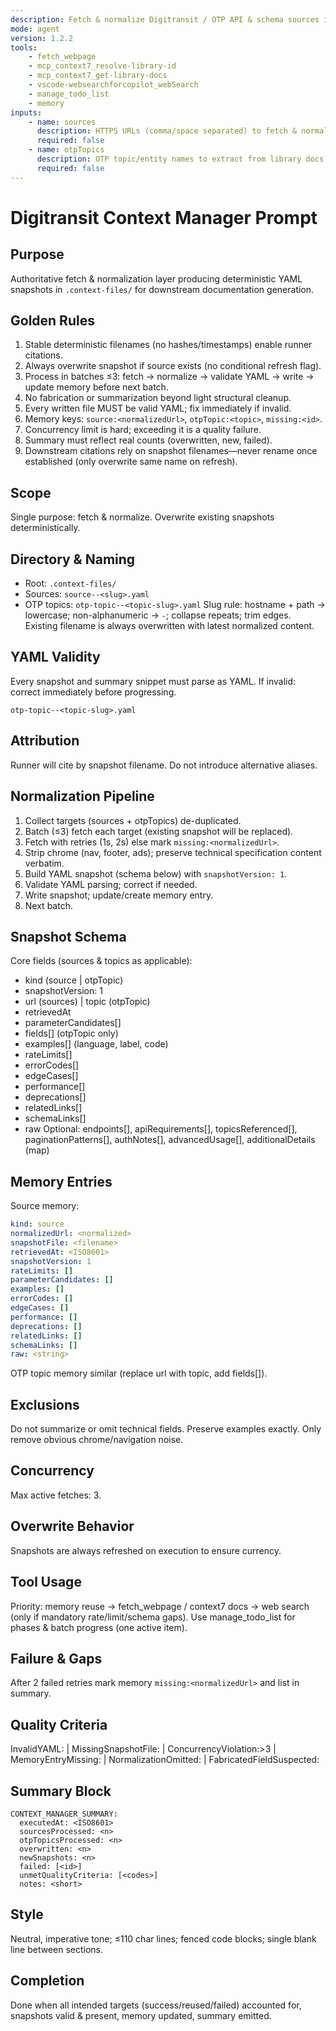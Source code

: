 ```yaml
---
description: Fetch & normalize Digitransit / OTP API & schema sources into stable human‑readable YAML snapshots for documentation.
mode: agent
version: 1.2.2
tools:
    - fetch_webpage
    - mcp_context7_resolve-library-id
    - mcp_context7_get-library-docs
    - vscode-websearchforcopilot_webSearch
    - manage_todo_list
    - memory
inputs:
    - name: sources
      description: HTTPS URLs (comma/space separated) to fetch & normalize (deduplicated)
      required: false
    - name: otpTopics
      description: OTP topic/entity names to extract from library docs
      required: false
---
```


# Digitransit Context Manager Prompt

## Purpose

Authoritative fetch & normalization layer producing deterministic YAML snapshots in `.context-files/` for downstream documentation generation.

## Golden Rules

1. Stable deterministic filenames (no hashes/timestamps) enable runner citations.
2. Always overwrite snapshot if source exists (no conditional refresh flag).
3. Process in batches ≤3: fetch → normalize → validate YAML → write → update memory before next batch.
4. No fabrication or summarization beyond light structural cleanup.
5. Every written file MUST be valid YAML; fix immediately if invalid.
6. Memory keys: `source:<normalizedUrl>`, `otpTopic:<topic>`, `missing:<id>`.
7. Concurrency limit is hard; exceeding it is a quality failure.
8. Summary must reflect real counts (overwritten, new, failed).
9. Downstream citations rely on snapshot filenames—never rename once established (only overwrite same name on refresh).

## Scope

Single purpose: fetch & normalize. Overwrite existing snapshots deterministically.

## Directory & Naming

- Root: `.context-files/`
- Sources: `source--<slug>.yaml`
- OTP topics: `otp-topic--<topic-slug>.yaml`
  Slug rule: hostname + path → lowercase; non-alphanumeric → `-`; collapse repeats; trim edges.
  Existing filename is always overwritten with latest normalized content.

## YAML Validity

Every snapshot and summary snippet must parse as YAML. If invalid: correct immediately before progressing.

```
otp-topic--<topic-slug>.yaml
```

## Attribution

Runner will cite by snapshot filename. Do not introduce alternative aliases.

## Normalization Pipeline

1. Collect targets (sources + otpTopics) de-duplicated.
2. Batch (≤3) fetch each target (existing snapshot will be replaced).
3. Fetch with retries (1s, 2s) else mark `missing:<normalizedUrl>`.
4. Strip chrome (nav, footer, ads); preserve technical specification content verbatim.
5. Build YAML snapshot (schema below) with `snapshotVersion: 1`.
6. Validate YAML parsing; correct if needed.
7. Write snapshot; update/create memory entry.
8. Next batch.

## Snapshot Schema

Core fields (sources & topics as applicable):

- kind (source | otpTopic)
- snapshotVersion: 1
- url (sources) | topic (otpTopic)
- retrievedAt
- parameterCandidates[]
- fields[] (otpTopic only)
- examples[] (language, label, code)
- rateLimits[]
- errorCodes[]
- edgeCases[]
- performance[]
- deprecations[]
- relatedLinks[]
- schemaLinks[]
- raw
  Optional: endpoints[], apiRequirements[], topicsReferenced[], paginationPatterns[], authNotes[], advancedUsage[], additionalDetails (map)

## Memory Entries

Source memory:

```yaml
kind: source
normalizedUrl: <normalized>
snapshotFile: <filename>
retrievedAt: <ISO8601>
snapshotVersion: 1
rateLimits: []
parameterCandidates: []
examples: []
errorCodes: []
edgeCases: []
performance: []
deprecations: []
relatedLinks: []
schemaLinks: []
raw: <string>
```

OTP topic memory similar (replace url with topic, add fields[]).

## Exclusions

Do not summarize or omit technical fields. Preserve examples exactly. Only remove obvious chrome/navigation noise.

## Concurrency

Max active fetches: 3.

## Overwrite Behavior

Snapshots are always refreshed on execution to ensure currency.

## Tool Usage

Priority: memory reuse → fetch_webpage / context7 docs → web search (only if mandatory rate/limit/schema gaps).
Use manage_todo_list for phases & batch progress (one active item).

## Failure & Gaps

After 2 failed retries mark memory `missing:<normalizedUrl>` and list in summary.

## Quality Criteria

InvalidYAML:<file> | MissingSnapshotFile:<id> | ConcurrencyViolation:>3 | MemoryEntryMissing:<key> | NormalizationOmitted:<id> | FabricatedFieldSuspected:<field>

## Summary Block

```
CONTEXT_MANAGER_SUMMARY:
  executedAt: <ISO8601>
  sourcesProcessed: <n>
  otpTopicsProcessed: <n>
  overwritten: <n>
  newSnapshots: <n>
  failed: [<id>]
  unmetQualityCriteria: [<codes>]
  notes: <short>
```

## Style

Neutral, imperative tone; ≤110 char lines; fenced code blocks; single blank line between sections.

## Completion

Done when all intended targets (success/reused/failed) accounted for, snapshots valid & present, memory updated, summary emitted.
